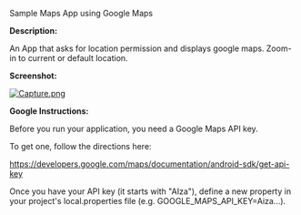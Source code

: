 Sample Maps App using Google Maps

**Description:**

An App that asks for location permission and displays google maps. Zoom-in to current or default location.

**Screenshot:**

[![Capture.png](https://i.postimg.cc/RZpvdH1z/Capture.png)](https://postimg.cc/9DT3FzNx)




**Google Instructions:**

Before you run your application, you need a Google Maps API key.

To get one, follow the directions here:

  https://developers.google.com/maps/documentation/android-sdk/get-api-key

Once you have your API key (it starts with "AIza"), define a new property in your
project's local.properties file (e.g. GOOGLE_MAPS_API_KEY=Aiza...).
